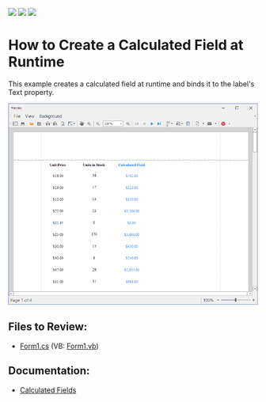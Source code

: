 <!-- default badges list -->
![](https://img.shields.io/endpoint?url=https://codecentral.devexpress.com/api/v1/VersionRange/128599131/22.1.3%2B)
[![](https://img.shields.io/badge/Open_in_DevExpress_Support_Center-FF7200?style=flat-square&logo=DevExpress&logoColor=white)](https://supportcenter.devexpress.com/ticket/details/E1489)
[![](https://img.shields.io/badge/📖_How_to_use_DevExpress_Examples-e9f6fc?style=flat-square)](https://docs.devexpress.com/GeneralInformation/403183)
<!-- default badges end -->
# How to Create a Calculated Field at Runtime


This example creates a calculated field at runtime and binds it to the label's Text property.

![Report with calculated field](Images/screenshot.png)
## Files to Review:

* [Form1.cs](./CS/UsingCalculatedFields/Form1.cs) (VB: [Form1.vb](./VB/UsingCalculatedFields/Form1.vb))

## Documentation:

- [Calculated Fields](https://docs.devexpress.com/XtraReports/4813/detailed-guide-to-devexpress-reporting/shape-report-data/use-calculated-fields/calculated-fields-overview)

